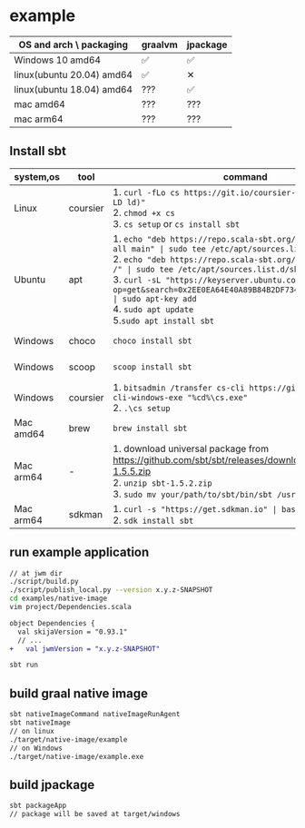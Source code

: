 # example

|OS and arch \\ packaging |graalvm|jpackage|
|---|---|---|
|Windows 10 amd64|✅|✅|
|linux(ubuntu 20.04) amd64|✅|✕|
|linux(ubuntu 18.04) amd64|???|✅|
|mac amd64|???|???|
|mac arm64|???|???|

## Install sbt

|system,os|tool|command|note|
|---|---|---|---|
|Linux |coursier|1. `curl -fLo cs https://git.io/coursier-cli-"$(uname \| tr LD ld)"` <br/> 2. `chmod +x cs` <br/>3. `cs setup` or `cs install sbt`|https://get-coursier.io/docs/cli-installation#linux-macos|
|Ubuntu|apt|1. `echo "deb https://repo.scala-sbt.org/scalasbt/debian all main" \| sudo tee /etc/apt/sources.list.d/sbt.list`<br>2. `echo "deb https://repo.scala-sbt.org/scalasbt/debian /" \| sudo tee /etc/apt/sources.list.d/sbt_old.list` <br>3. `curl -sL "https://keyserver.ubuntu.com/pks/lookup?op=get&search=0x2EE0EA64E40A89B84B2DF73499E82A75642AC823" \| sudo apt-key add`<br> 4. `sudo apt update`<br/>5.`sudo apt install sbt` |https://www.scala-sbt.org/1.x/docs/Installing-sbt-on-Linux.html|
|Windows| choco | `choco install sbt`|https://www.scala-sbt.org/1.x/docs/Installing-sbt-on-Windows.html|
|Windows| scoop | `scoop install sbt`|https://www.scala-sbt.org/1.x/docs/Installing-sbt-on-Windows.html|
|Windows | coursier|1. `bitsadmin /transfer cs-cli https://git.io/coursier-cli-windows-exe "%cd%\cs.exe"` <br/>2. `.\cs setup`|https://get-coursier.io/docs/cli-installation#windows|
|Mac amd64|brew|`brew install sbt`| https://www.scala-sbt.org/1.x/docs/Installing-sbt-on-Mac.html|
|Mac arm64| - |1. download universal package from https://github.com/sbt/sbt/releases/download/v1.5.5/sbt-1.5.5.zip<br/>2. `unzip sbt-1.5.2.zip`<br/>3. `sudo mv your/path/to/sbt/bin/sbt /usr/local/bin` |
|Mac arm64|sdkman|1. `curl -s "https://get.sdkman.io" \| bash`<br>2. `sdk install sbt` |https://stackoverflow.com/questions/66464412/install-scala-to-apple-silicon|
## run example application

```sh
// at jwm dir
./script/build.py
./script/publish_local.py --version x.y.z-SNAPSHOT
cd examples/native-image
vim project/Dependencies.scala
```

```diff
object Dependencies {
  val skijaVersion = "0.93.1"
  // ...
+   val jwmVersion = "x.y.z-SNAPSHOT"
```

```sh
sbt run
```
## build graal native image

```sh
sbt nativeImageCommand nativeImageRunAgent
sbt nativeImage
// on linux
./target/native-image/example
// on Windows
./target/native-image/example.exe
```

## build jpackage

```sh
sbt packageApp
// package will be saved at target/windows
```
